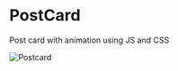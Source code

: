 # PostCard

Post card with animation using JS and CSS

![Postcard](https://lh3.googleusercontent.com/9QMMvhdglta1AWXktCow3Pl3UPINrxxEIrt8AhjQxr8lkO7oMo7FoXH5Te6MjqyN6_nrx-WNGPiaRZKXguYzNPcuXLSIs_3Kzp-NTnGw1vDKtsOVWYYiSYBmfRxV3bQDSLKYsQGkbr5ua0KqbdJmfy00dnV4wGSv3A4V5c0-m82jKYneMDGjqRUXbsps-ySaDHWVvDnTGfnxwlcgR4wiErFLpkFiT09r72K00m7BY0wAM6O5_327P67hm3kPkUVhfNPeClvAQ3nYc_BcgZe-kIMXLVswO44xiLmP_t8kczBmyr2kUzMYTjtFoKTms10s8VLqm49_AJ5Bu_DlzNb9PK5de1wpOSGJmalk8mlXM8gDKgkitbcQ5jTrHSajHPQTm2FcxwTXWSWoum6cbOZ4vhjb_K0yIKFlfYsISSREbmRAe8svJdeG7dS9brGDVRYA9YGbyCcgXXx8GGlDh2qV9jASoTP_bFMr89zmllFmxIOtbeKxm7iAgtkD8BOponRZBH8upm8FV7-ZX0nYc6WvtIx0KcyTg5HS8tFI9ZYGyE8qs7WvtS5_4dV2CmJAPUAnBS-Ht1ErmZX_6_iCHZSAJrlPxnRhchk8HH3qV4gyLF0aZKRiM8hStlxB1rhxTiRtTk6yK782TOOiYBGQAmUZuB5bp60w1XndbfRLipse1hZT53LBOOH9AjfYHoMHcz1edNriWWHk8onIwkcQ3vSakg=w1697-h880-no?authuser=1)
